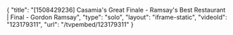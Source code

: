 {
    "title": "[1508429236] Casamia's Great Finale - Ramsay's Best Restaurant | Final - Gordon Ramsay",
    "type": "solo",
    "layout": "iframe-static",
    "videoId": "123179311",
    "url": "\/tvpembed\/123179311"
}